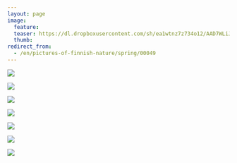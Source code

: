 ```yaml
---
layout: page
image:
  feature:
  teaser: https://dl.dropboxusercontent.com/sh/ea1wtnz7z734o12/AAD7WLiJxF5zEa4FiaAfp3zLa/luontokuvat/kev%C3%A4t/DS15965-245px.jpg
  thumb:
redirect_from:
  - /en/pictures-of-finnish-nature/spring/00049
---
```


[![](https://dl.dropboxusercontent.com/sh/ea1wtnz7z734o12/AABA91BELjDURhXk6RdA1jRla/luontokuvat/kev%C3%A4t/DS15964-800px.jpg)](https://dl.dropboxusercontent.com/sh/ea1wtnz7z734o12/AABjuL0H7d5w0rdZFFX4EMr0a/luontokuvat/kev%C3%A4t/DS15964.jpg)

[![](https://dl.dropboxusercontent.com/sh/ea1wtnz7z734o12/AAAg4CtyJTo4nc6acE96Pleva/luontokuvat/kev%C3%A4t/DS15965-800px.jpg)](https://dl.dropboxusercontent.com/sh/ea1wtnz7z734o12/AADkEDCR0tAEcX24aflEgfwpa/luontokuvat/kev%C3%A4t/DS15965.jpg)

[![](https://dl.dropboxusercontent.com/sh/ea1wtnz7z734o12/AACk5k1CMUaGwSb4iJZfPmn6a/luontokuvat/kev%C3%A4t/DS15967-800px.jpg)](https://dl.dropboxusercontent.com/sh/ea1wtnz7z734o12/AADGR81jFHczsRtKBSurKjqia/luontokuvat/kev%C3%A4t/DS15967.jpg)

[![](https://dl.dropboxusercontent.com/sh/ea1wtnz7z734o12/AAAhP-5KcrUQbxlGDij3NsIza/luontokuvat/kev%C3%A4t/DS15969-800px.jpg)](https://dl.dropboxusercontent.com/sh/ea1wtnz7z734o12/AADjO1dKhbUrmsm50zr5YK5-a/luontokuvat/kev%C3%A4t/DS15969.jpg)

[![](https://dl.dropboxusercontent.com/sh/ea1wtnz7z734o12/AAAUBm3UvKQL6vG86567KG-Ra/luontokuvat/kev%C3%A4t/DS15972-800px.jpg)](https://dl.dropboxusercontent.com/sh/ea1wtnz7z734o12/AABgxYzfBM0Oy5OVlERiEFWOa/luontokuvat/kev%C3%A4t/DS15972.jpg)

[![](https://dl.dropboxusercontent.com/sh/ea1wtnz7z734o12/AADsoVL87g70qNBWf2Rn5-gba/luontokuvat/kev%C3%A4t/DS15973-800px.jpg)](https://dl.dropboxusercontent.com/sh/ea1wtnz7z734o12/AACAvz0bFuzjAHMUrGXP2Jqxa/luontokuvat/kev%C3%A4t/DS15973.jpg)

[![](https://dl.dropboxusercontent.com/sh/ea1wtnz7z734o12/AADnl0aD86UOi85pMf1DK7EAa/luontokuvat/kev%C3%A4t/DS15971-800px.jpg)](https://dl.dropboxusercontent.com/sh/ea1wtnz7z734o12/AAA3EQqS5l2Jx7ZSN3PAQsdMa/luontokuvat/kev%C3%A4t/DS15971.jpg)
